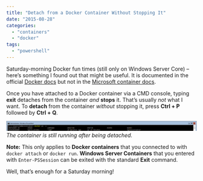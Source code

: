 ```yaml
---
title: "Detach from a Docker Container Without Stopping It"
date: "2015-08-28"
categories:
  - "containers"
  - "docker"
tags:
  - "powershell"
---
```


Saturday-morning Docker fun times (still only on Windows Server Core) – here’s something I found out that might be useful. It is documented in the official [Docker docs](https://docs.docker.com/articles/basics/) but not in the [Microsoft container docs](https://msdn.microsoft.com/en-us/virtualization/windowscontainers/quick_start/manage_docker).

Once you have attached to a Docker container via a CMD console, typing **exit** detaches from the container *and* **stops** it. That’s usually *not* what I want. To **detach** from the container *without* stopping it, press **Ctrl + P** followed by **Ctrl + Q**.

[![The container is still running after being detached.](/images/ss_docker_detatchedbutrunningcontainer.png?w=660)](/images/ss_docker_detatchedbutrunningcontainer.png)  
*The container is still running after being detached.*

**Note:** This only applies to **Docker containers** that you connected to with `docker attach` or `docker run`. **Windows Server Containers** that you entered with `Enter-PSSession` can be exited with the standard **Exit** command.

Well, that’s enough for a Saturday morning!
